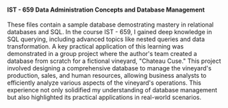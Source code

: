 #### IST - 659 Data Administration Concepts and Database Management

These files contain a sample database demostrating mastery in relational databases and SQL. In the course IST - 659, I gained deep knowledge in SQL querying, including advanced topics like nested queries and data transformation.  A key practical application of this learning was demonstrated in a group project where the author's team created a database from scratch for a fictional vineyard, "Chateau Cuse." This project involved designing a comprehensive database to manage the vineyard's production, sales, and human resources, allowing business analysts to efficiently analyze various aspects of the vineyard's operations. This experience not only solidified my understanding of database management but also highlighted its practical applications in real-world scenarios.
